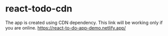 # react-todo-cdn
The app is created using CDN dependency.
This link will be working only if you are online.
https://react-to-do-app-demo.netlify.app/
